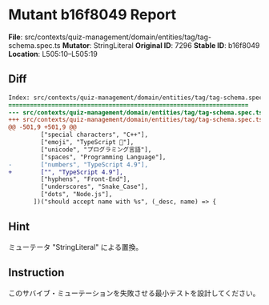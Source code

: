 # Mutant b16f8049 Report

**File**: src/contexts/quiz-management/domain/entities/tag/tag-schema.spec.ts
**Mutator**: StringLiteral
**Original ID**: 7296
**Stable ID**: b16f8049
**Location**: L505:10–L505:19

## Diff

```diff
Index: src/contexts/quiz-management/domain/entities/tag/tag-schema.spec.ts
===================================================================
--- src/contexts/quiz-management/domain/entities/tag/tag-schema.spec.ts	original
+++ src/contexts/quiz-management/domain/entities/tag/tag-schema.spec.ts	mutated #7296
@@ -501,9 +501,9 @@
         ["special characters", "C++"],
         ["emoji", "TypeScript 🚀"],
         ["unicode", "プログラミング言語"],
         ["spaces", "Programming Language"],
-        ["numbers", "TypeScript 4.9"],
+        ["", "TypeScript 4.9"],
         ["hyphens", "Front-End"],
         ["underscores", "Snake_Case"],
         ["dots", "Node.js"],
       ])("should accept name with %s", (_desc, name) => {
```

## Hint

ミューテータ "StringLiteral" による置換。

## Instruction

このサバイブ・ミューテーションを失敗させる最小テストを設計してください。

